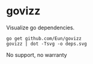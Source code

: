 # govizz
Visualize go dependencies.

```
go get github.com/Eun/govizz
govizz | dot -Tsvg -o deps.svg
```

No support, no warranty
